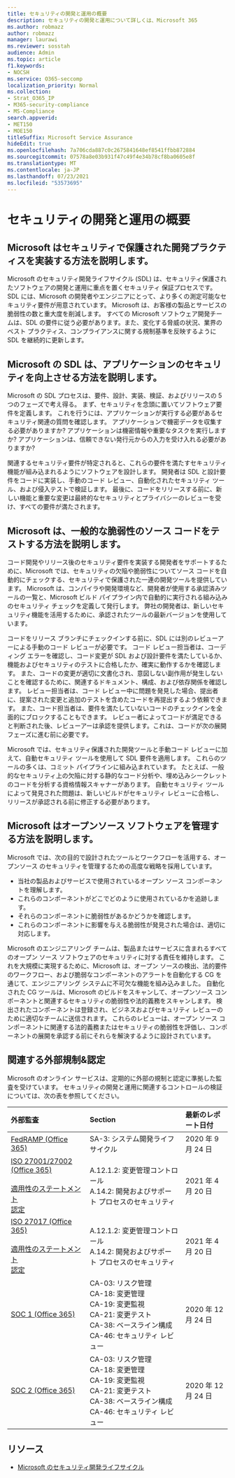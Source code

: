 ```yaml
---
title: セキュリティの開発と運用の概要
description: セキュリティの開発と運用について詳しくは、Microsoft 365
ms.author: robmazz
author: robmazz
manager: laurawi
ms.reviewer: sosstah
audience: Admin
ms.topic: article
f1.keywords:
- NOCSH
ms.service: O365-seccomp
localization_priority: Normal
ms.collection:
- Strat_O365_IP
- M365-security-compliance
- MS-Compliance
search.appverid:
- MET150
- MOE150
titleSuffix: Microsoft Service Assurance
hideEdit: true
ms.openlocfilehash: 7a706cda887c0c2675841648ef8541ffbb872884
ms.sourcegitcommit: 07578a8e03b931f47c49f4e34b78cf8ba0605e8f
ms.translationtype: MT
ms.contentlocale: ja-JP
ms.lasthandoff: 07/23/2021
ms.locfileid: "53573695"
---
```

# <a name="security-development-and-operations-overview"></a>セキュリティの開発と運用の概要

## <a name="how-does-microsoft-implement-secure-development-practices"></a>Microsoft はセキュリティで保護された開発プラクティスを実装する方法を説明します。

Microsoft のセキュリティ開発ライフサイクル (SDL) は、セキュリティ保護されたソフトウェアの開発と運用に重点を置くセキュリティ 保証プロセスです。 SDL には、Microsoft の開発者やエンジニアにとって、より多くの測定可能なセキュリティ要件が用意されています。 Microsoft は、お客様の製品とサービスの脆弱性の数と重大度を削減します。 すべての Microsoft ソフトウェア開発チームは、SDL の要件に従う必要があります。また、変化する脅威の状況、業界のベスト プラクティス、コンプライアンスに関する規制基準を反映するように SDL を継続的に更新します。

## <a name="how-does-microsofts-sdl-improve-application-security"></a>Microsoft の SDL は、アプリケーションのセキュリティを向上させる方法を説明します。

Microsoft の SDL プロセスは、要件、設計、実装、検証、およびリリースの 5 つのフェーズで考え得る。 まず、セキュリティを念頭に置いてソフトウェア要件を定義します。 これを行うには、アプリケーションが実行する必要があるセキュリティ関連の質問を確認します。 アプリケーションで機密データを収集する必要がありますか? アプリケーションは機密情報や重要なタスクを実行しますか? アプリケーションは、信頼できない発行元からの入力を受け入れる必要がありますか?

関連するセキュリティ要件が特定されると、これらの要件を満たすセキュリティ機能が組み込まれるようにソフトウェアを設計します。 開発者は SDL と設計要件をコードに実装し、手動のコード レビュー、自動化されたセキュリティ ツール、および侵入テストで検証します。 最後に、コードをリリースする前に、新しい機能と重要な変更は最終的なセキュリティとプライバシーのレビューを受け、すべての要件が満たされます。

## <a name="how-does-microsoft-test-source-code-for-common-vulnerabilities"></a>Microsoft は、一般的な脆弱性のソース コードをテストする方法を説明します。

コード開発やリリース後のセキュリティ要件を実装する開発者をサポートするために、Microsoft では、セキュリティの欠陥や脆弱性についてソース コードを自動的にチェックする、セキュリティで保護された一連の開発ツールを提供しています。 Microsoft は、コンパイラや開発環境など、開発者が使用する承認済みツールの一覧と、Microsoft ビルド パイプライン内で自動的に実行される組み込みのセキュリティ チェックを定義して発行します。 弊社の開発者は、新しいセキュリティ機能を活用するために、承認されたツールの最新バージョンを使用しています。

コードをリリース ブランチにチェックインする前に、SDL には別のレビューアーによる手動のコード レビューが必要です。 コード レビュー担当者は、コーディング エラーを確認し、コード変更が SDL および設計要件を満たしているか、機能およびセキュリティのテストに合格したか、確実に動作するかを確認します。 また、コードの変更が適切に文書化され、意図しない副作用が発生しないことを確認するために、関連するドキュメント、構成、および依存関係を確認します。 レビュー担当者は、コード レビュー中に問題を発見した場合、提出者に、提案された変更と追加のテストを含めたコードを再提出するよう依頼できます。 また、コード担当者は、要件を満たしていないコードのチェックインを全面的にブロックすることもできます。 レビュー者によってコードが満足できると判断された後、レビューアーは承認を提供します。これは、コードが次の展開フェーズに進む前に必要です。

Microsoft では、セキュリティ保護された開発ツールと手動コード レビューに加えて、自動セキュリティ ツールを使用して SDL 要件を適用します。 これらのツールの多くは、コミット パイプラインに組み込まれています。 たとえば、一般的なセキュリティ上の欠陥に対する静的なコード分析や、埋め込みシークレットのコードを分析する資格情報スキャナーがあります。 自動セキュリティ ツールによって発見された問題は、新しいビルドがセキュリティ レビューに合格し、リリースが承認される前に修正する必要があります。

## <a name="how-does-microsoft-manage-open-source-software"></a>Microsoft はオープンソース ソフトウェアを管理する方法を説明します。

Microsoft では、次の目的で設計されたツールとワークフローを活用する、オープンソース のセキュリティを管理するための高度な戦略を採用しています。

- 当社の製品およびサービスで使用されているオープン ソース コンポーネントを理解します。
- これらのコンポーネントがどこでどのように使用されているかを追跡します。
- それらのコンポーネントに脆弱性があるかどうかを確認します。
- これらのコンポーネントに影響を与える脆弱性が発見された場合は、適切に対応します。

Microsoft のエンジニアリング チームは、製品またはサービスに含まれるすべてのオープン ソース ソフトウェアのセキュリティに対する責任を維持します。 これを大規模に実現するために、Microsoft は、オープン ソースの検出、法的要件のワークフロー、および脆弱なコンポーネントのアラートを自動化する CG を通じて、エンジニアリング システムに不可欠な機能を組み込みました。 自動化された CG ツールは、Microsoft のビルドをスキャンして、オープンソース コンポーネントと関連するセキュリティの脆弱性や法的義務をスキャンします。 検出されたコンポーネントは登録され、ビジネスおよびセキュリティ レビューのために適切なチームに送信されます。 これらのレビューは、オープン ソース コンポーネントに関連する法的義務またはセキュリティの脆弱性を評価し、コンポーネントの展開を承認する前にそれらを解決するように設計されています。

## <a name="related-external-regulations--certifications"></a>関連する外部規制&認定

Microsoft のオンライン サービスは、定期的に外部の規制と認定に準拠した監査を受けています。 セキュリティの開発と運用に関連するコントロールの検証については、次の表を参照してください。

| **外部監査** | **Section** | **最新のレポート日付** |
|:--------------------|:------------|:-----------------------|
| [FedRAMP (Office 365)](https://compliance.microsoft.com/compliancemanager) | SA-3: システム開発ライフサイクル | 2020 年 9 月 24 日 |
| [ISO 27001/27002 (Office 365)](https://servicetrust.microsoft.com/ViewPage/MSComplianceGuideV3?command=Download&downloadType=Document&downloadId=8d625374-4f2d-49f8-9d37-a4281ba98222&tab=7027ead0-3d6b-11e9-b9e1-290b1eb4cdeb&docTab=7027ead0-3d6b-11e9-b9e1-290b1eb4cdeb_ISO_Reports) <br><br> [適用性のステートメント](https://servicetrust.microsoft.com/ViewPage/MSComplianceGuideV3?command=Download&downloadType=Document&downloadId=c0df4ce8-c77e-4183-84eb-c8688470d8b1&tab=7027ead0-3d6b-11e9-b9e1-290b1eb4cdeb&docTab=7027ead0-3d6b-11e9-b9e1-290b1eb4cdeb_ISO_Reports) <br> [認定](https://servicetrust.microsoft.com/ViewPage/MSComplianceGuideV3?command=Download&downloadType=Document&downloadId=1e84a14a-2468-45ac-9412-5e53250d57ec&tab=7027ead0-3d6b-11e9-b9e1-290b1eb4cdeb&docTab=7027ead0-3d6b-11e9-b9e1-290b1eb4cdeb_ISO_Reports) | A.12.1.2: 変更管理コントロール <br> A.14.2: 開発およびサポート プロセスのセキュリティ | 2021 年 4 月 20 日 |
| [ISO 27017 (Office 365)](https://servicetrust.microsoft.com/ViewPage/MSComplianceGuideV3?command=Download&downloadType=Document&downloadId=8d625374-4f2d-49f8-9d37-a4281ba98222&tab=7027ead0-3d6b-11e9-b9e1-290b1eb4cdeb&docTab=7027ead0-3d6b-11e9-b9e1-290b1eb4cdeb_ISO_Reports) <br><br> [適用性のステートメント](https://servicetrust.microsoft.com/ViewPage/MSComplianceGuideV3?command=Download&downloadType=Document&downloadId=c0df4ce8-c77e-4183-84eb-c8688470d8b1&tab=7027ead0-3d6b-11e9-b9e1-290b1eb4cdeb&docTab=7027ead0-3d6b-11e9-b9e1-290b1eb4cdeb_ISO_Reports) <br> [認定](https://servicetrust.microsoft.com/ViewPage/MSComplianceGuideV3?command=Download&downloadType=Document&downloadId=70de0999-5451-43a3-9ef4-761e8fbfb1a3&tab=7027ead0-3d6b-11e9-b9e1-290b1eb4cdeb&docTab=7027ead0-3d6b-11e9-b9e1-290b1eb4cdeb_ISO_Reports) | A.12.1.2: 変更管理コントロール <br> A.14.2: 開発およびサポート プロセスのセキュリティ | 2021 年 4 月 20 日 |
| [SOC 1 (Office 365)](https://servicetrust.microsoft.com/ViewPage/MSComplianceGuideV3?command=Download&downloadType=Document&downloadId=90df3f9c-3aaf-4dbf-99d0-ca9f2991721b&tab=7027ead0-3d6b-11e9-b9e1-290b1eb4cdeb&docTab=7027ead0-3d6b-11e9-b9e1-290b1eb4cdeb_SOC_%2F_SSAE_16_Reports) | CA-03: リスク管理 <br> CA-18: 変更管理 <br> CA-19: 変更監視 <br> CA-21: 変更テスト <br> CA-38: ベースライン構成 <br> CA-46: セキュリティ レビュー | 2020 年 12 月 24 日 |
| [SOC 2 (Office 365)](https://servicetrust.microsoft.com/ViewPage/MSComplianceGuideV3?command=Download&downloadType=Document&downloadId=a73c1738-7892-42b7-acd3-87b6371c53f6&tab=7027ead0-3d6b-11e9-b9e1-290b1eb4cdeb&docTab=7027ead0-3d6b-11e9-b9e1-290b1eb4cdeb_SOC_%2F_SSAE_16_Reports) | CA-03: リスク管理 <br> CA-18: 変更管理 <br> CA-19: 変更監視 <br> CA-21: 変更テスト <br> CA-38: ベースライン構成 <br> CA-46: セキュリティ レビュー | 2020 年 12 月 24 日 |

## <a name="resources"></a>リソース

- [Microsoft のセキュリティ開発ライフサイクル](https://www.microsoft.com/securityengineering/sdl)

